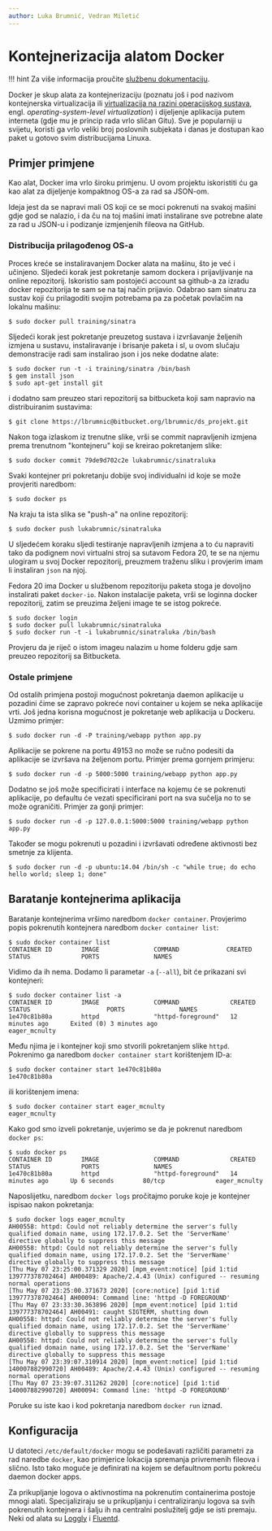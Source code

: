 ```yaml
---
author: Luka Brumnić, Vedran Miletić
---
```


# Kontejnerizacija alatom Docker

!!! hint
    Za više informacija proučite [službenu dokumentaciju](https://docs.docker.com/).

Docker je skup alata za kontejnerizaciju (poznatu još i pod nazivom kontejnerska virtualizacija ili [virtualizacija na razini operacijskog sustava](https://en.wikipedia.org/wiki/Operating-system-level_virtualization), engl. *operating-system-level virtualization*) i dijeljenje aplikacija putem interneta (gdje mu je princip rada vrlo sličan Gitu). Sve je popularniji u svijetu, koristi ga vrlo veliki broj poslovnih subjekata i danas je dostupan kao paket u gotovo svim distribucijama Linuxa.

## Primjer primjene

Kao alat, Docker ima vrlo široku primjenu. U ovom projektu iskoristiti ću ga kao alat za dijeljenje kompaktnog OS-a za rad sa JSON-om.

Ideja jest da se napravi mali OS koji ce se moci pokrenuti na svakoj mašini gdje god se nalazio, i da ču na toj mašini imati instalirane sve potrebne alate za rad u JSON-u i podizanje izmjenjenih fileova na GitHub.

### Distribucija prilagođenog OS-a

Proces kreće se instaliravanjem Docker alata na mašinu, što je već i učinjeno. Sljedeći korak jest pokretanje samom dockera i prijavljivanje na online repozitorij. Iskoristio sam postojeći account sa github-a za izradu docker repozitorija te sam se na taj način prijavio. Odabrao sam sinatru za sustav koji ću prilagoditi svojim potrebama pa za početak povlačim na lokalnu mašinu:

``` shell
$ sudo docker pull training/sinatra
```

Sljedeći korak jest pokretanje preuzetog sustava i izvršavanje željenih izmjena u sustavu, instaliravanje i brisanje paketa i sl, u ovom slučaju demonstracije radi sam instalirao json i jos neke dodatne alate:

``` shell
$ sudo docker run -t -i training/sinatra /bin/bash
$ gem install json
$ sudo apt-get install git
```

i dodatno sam preuzeo stari repozitorij sa bitbucketa koji sam napravio na distribuiranim sustavima:

``` shell
$ git clone https://lbrumnic@bitbucket.org/lbrumnic/ds_projekt.git
```

Nakon toga izlaskom iz trenutne slike, vrši se commit napravljenih izmjena prema trenutnom "kontejneru" koji se kreirao pokretanjem slike:

``` shell
$ sudo docker commit 79de9d702c2e lukabrumnic/sinatraluka
```

Svaki kontejner pri pokretanju dobije svoj individualni id koje se može provjeriti naredbom:

``` shell
$ sudo docker ps
```

Na kraju ta ista slika se "push-a" na online repozitorij:

``` shell
$ sudo docker push lukabrumnic/sinatraluka
```

U sljedećem koraku sljedi testiranje napravljenih izmjena a to ću napraviti tako da podignem novi virtualni stroj sa sutavom Fedora 20, te se na njemu ulogiram u svoj Docker repozitorij, preuzmem
traženu sliku i provjerim imam li instaliran `json` na njoj.

Fedora 20 ima Docker u službenom repozitoriju paketa stoga je dovoljno instalirati paket `docker-io`. Nakon instalacije paketa, vrši se loginna docker repozitorij, zatim se preuzima željeni image te se istog pokreće.

``` shell
$ sudo docker login
$ sudo docker pull lukabrumnic/sinatraluka
$ sudo docker run -t -i lukabrumnic/sinatraluka /bin/bash
```

Provjeru da je riječ o istom imageu nalazim u home folderu gdje sam preuzeo repozitorij sa Bitbucketa.

### Ostale primjene

Od ostalih primjena postoji mogućnost pokretanja daemon aplikacije u pozadini čime se zapravo pokreće novi container u kojem se neka aplikacije vrti. Još jedna korisna mogućnost je pokretanje web aplikacija u Dockeru. Uzmimo primjer:

``` shell
$ sudo docker run -d -P training/webapp python app.py
```

Aplikacije se pokrene na portu 49153 no može se ručno podesiti da aplikacije se izvršava na željenom portu. Primjer prema gornjem primjeru:

``` shell
$ sudo docker run -d -p 5000:5000 training/webapp python app.py
```

Dodatno se još može specificirati i interface na kojemu će se pokrenuti aplikacije, po defaultu će vezati specificirani port na sva sučelja no to se može ograničiti. Primjer za gonji primjer:

``` shell
$ sudo docker run -d -p 127.0.0.1:5000:5000 training/webapp python app.py
```

Također se mogu pokrenuti u pozadini i izvršavati određene aktivnosti bez smetnje za klijenta.

``` shell
$ sudo docker run -d -p ubuntu:14.04 /bin/sh -c "while true; do echo hello world; sleep 1; done"
```

## Baratanje kontejnerima aplikacija

Baratanje kontejnerima vršimo naredbom `docker container`. Provjerimo popis pokrenutih kontejnera naredbom `docker container list`:

``` shell
$ sudo docker container list
CONTAINER ID        IMAGE               COMMAND             CREATED             STATUS              PORTS               NAMES
```

Vidimo da ih nema. Dodamo li parametar `-a` (`--all`), bit će prikazani svi kontejneri:

``` shell
$ sudo docker container list -a
CONTAINER ID        IMAGE               COMMAND              CREATED             STATUS                     PORTS               NAMES
1e470c81b80a        httpd               "httpd-foreground"   12 minutes ago      Exited (0) 3 minutes ago                       eager_mcnulty
```

Među njima je i kontejner koji smo stvorili pokretanjem slike `httpd`. Pokrenimo ga naredbom `docker container start` korištenjem ID-a:

``` shell
$ sudo docker container start 1e470c81b80a
1e470c81b80a
```

ili korištenjem imena:

``` shell
$ sudo docker container start eager_mcnulty
eager_mcnulty
```

Kako god smo izveli pokretanje, uvjerimo se da je pokrenut naredbom `docker ps`:

``` shell
$ sudo docker ps
CONTAINER ID        IMAGE               COMMAND              CREATED             STATUS              PORTS               NAMES
1e470c81b80a        httpd               "httpd-foreground"   14 minutes ago      Up 6 seconds        80/tcp              eager_mcnulty
```

Naposlijetku, naredbom `docker logs` pročitajmo poruke koje je kontejner ispisao nakon pokretanja:

``` shell
$ sudo docker logs eager_mcnulty
AH00558: httpd: Could not reliably determine the server's fully qualified domain name, using 172.17.0.2. Set the 'ServerName' directive globally to suppress this message
AH00558: httpd: Could not reliably determine the server's fully qualified domain name, using 172.17.0.2. Set the 'ServerName' directive globally to suppress this message
[Thu May 07 23:25:00.371329 2020] [mpm_event:notice] [pid 1:tid 139777378702464] AH00489: Apache/2.4.43 (Unix) configured -- resuming normal operations
[Thu May 07 23:25:00.371673 2020] [core:notice] [pid 1:tid 139777378702464] AH00094: Command line: 'httpd -D FOREGROUND'
[Thu May 07 23:33:30.363896 2020] [mpm_event:notice] [pid 1:tid 139777378702464] AH00491: caught SIGTERM, shutting down
AH00558: httpd: Could not reliably determine the server's fully qualified domain name, using 172.17.0.2. Set the 'ServerName' directive globally to suppress this message
AH00558: httpd: Could not reliably determine the server's fully qualified domain name, using 172.17.0.2. Set the 'ServerName' directive globally to suppress this message
[Thu May 07 23:39:07.310914 2020] [mpm_event:notice] [pid 1:tid 140007882990720] AH00489: Apache/2.4.43 (Unix) configured -- resuming normal operations
[Thu May 07 23:39:07.311262 2020] [core:notice] [pid 1:tid 140007882990720] AH00094: Command line: 'httpd -D FOREGROUND'
```

Poruke su iste kao i kod pokretanja naredbom `docker run` iznad.

## Konfiguracija

U datoteci `/etc/default/docker` mogu se podešavati različiti parametri za rad naredbe `docker`, kao primjerice lokacija spremanja privremenih fileova i slično. Isto tako moguće je definirati na kojem se defaultnom portu pokreću daemon docker apps.

Za prikupljanje logova o aktivnostima na pokrenutim containerima postoje mnogi alati. Specijaliziraju se u prikupljanju i centraliziranju logova sa svih pokrenutih kontejnera i šalju ih na centralni poslužitelj gdje se isti premaju. Neki od alata su [Loggly](https://www.loggly.com/docs/docker-syslog/) i [Fluentd](https://www.fluentd.org/guides/recipes/docker-logging).
